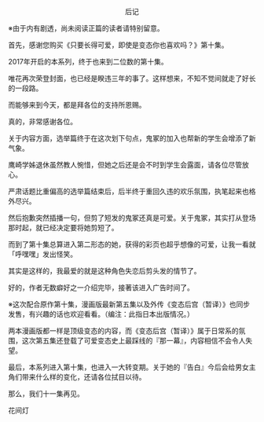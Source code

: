 <p align="center">后记</p>

※由于内有剧透，尚未阅读正篇的读者请特别留意。

首先，感谢您购买《只要长得可爱，即使是变态你也喜欢吗？》第十集。

2017年开启的本系列，终于也来到二位数的第十集。

唯花再次荣登封面，也已经是睽违三年的事了。这样想来，不知不觉间就走了好长的一段路。

而能够来到今天，都是拜各位的支持所恩赐。

真的，非常感谢各位。

关于内容方面，选举篇终于在这次划下句点，鬼冢的加入也帮新的学生会增添了新气象。

鹰崎学姊退休虽然教人惋惜，但她之后还是会不时到学生会露面，请各位尽管放心。

严肃话题比重偏高的选举篇结束后，后半终于重回久违的欢乐氛围，执笔起来也格外尽兴。

然后抱歉突然插播一句，但剪了短发的鬼冢还真是可爱。关于鬼冢，其实打从登场那时起，就已经决定要将她剪短了。

而到了第十集总算进入第二形态的她，获得的彩页也超乎想像的可爱，让我一看就「呼嘿嘿」发出怪笑。

其实是这样的，我最爱的就是这种角色失恋后剪头发的情节了。

好的，作者无数癖好之一介绍完毕，接著该进入广告时间了。

※这次配合原作第十集，漫画版最新第五集以及外传《变态后宫（暂译）》也同步发售，有兴趣的话也欢迎看看。（编注：此指日本出版情况。）

两本漫画版都一样是顶级变态的内容，而《变态后宫（暂译）》属于日常系的氛围，这次第五集还登载了可爱变态史上最踩线的『那一幕』，内容相信不会令人失望。

最后，本系列进入第十集，也进入一大转变期。关于她的『告白』今后会给男女主角们带来什么样的变化，还请各位拭目以待。

那么，我们十一集再见。

花间灯

